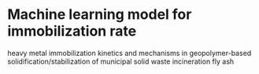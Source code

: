 # Machine learning model for immobilization rate 

heavy metal immobilization kinetics and mechanisms in geopolymer-based 
solidification/stabilization of municipal solid waste incineration fly ash